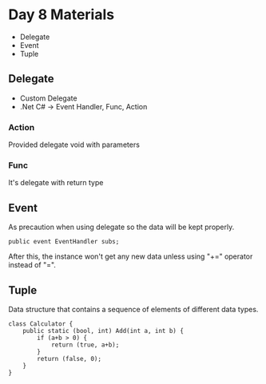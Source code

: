 # Day 8 Materials

- Delegate
- Event
- Tuple

## Delegate 
- Custom Delegate
- .Net C# -> Event Handler, Func, Action

### Action
Provided delegate void with parameters

### Func
It's delegate with return type

## Event
As precaution when using delegate so the data will be kept properly.
```
public event EventHandler subs;
```
After this, the instance won't get any new data unless using "+=" operator instead of "=".

## Tuple
Data structure that contains a sequence of elements of different data types.
```
class Calculator {
	public static (bool, int) Add(int a, int b) {
		if (a+b > 0) {
			return (true, a+b);
		}
		return (false, 0);
	}
}
```
